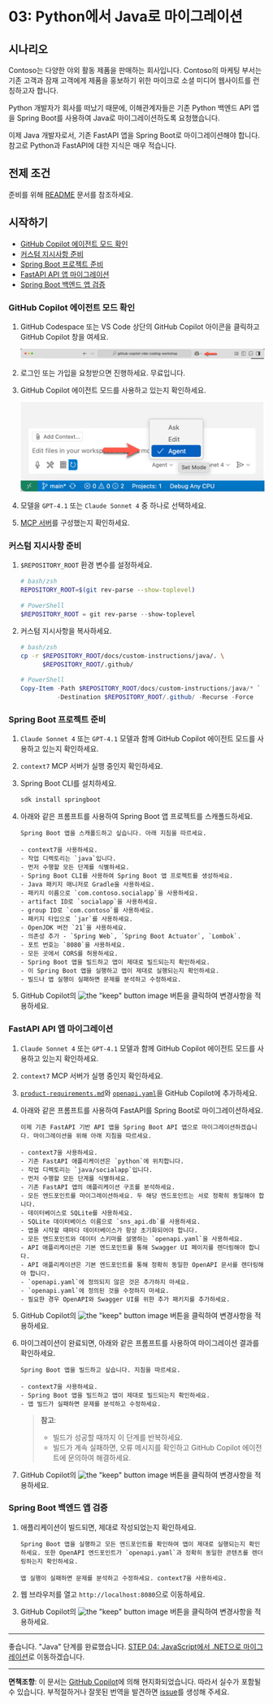 # 03: Python에서 Java로 마이그레이션

## 시나리오

Contoso는 다양한 야외 활동 제품을 판매하는 회사입니다. Contoso의 마케팅 부서는 기존 고객과 잠재 고객에게 제품을 홍보하기 위한 마이크로 소셜 미디어 웹사이트를 런칭하고자 합니다.

Python 개발자가 회사를 떠났기 때문에, 이해관계자들은 기존 Python 백엔드 API 앱을 Spring Boot를 사용하여 Java로 마이그레이션하도록 요청했습니다.

이제 Java 개발자로서, 기존 FastAPI 앱을 Spring Boot로 마이그레이션해야 합니다. 참고로 Python과 FastAPI에 대한 지식은 매우 적습니다.

## 전제 조건

준비를 위해 [README](../README.md) 문서를 참조하세요.

## 시작하기

- [GitHub Copilot 에이전트 모드 확인](#github-copilot-에이전트-모드-확인)
- [커스텀 지시사항 준비](#커스텀-지시사항-준비)
- [Spring Boot 프로젝트 준비](#spring-boot-프로젝트-준비)
- [FastAPI API 앱 마이그레이션](#fastapi-api-앱-마이그레이션)
- [Spring Boot 백엔드 앱 검증](#spring-boot-백엔드-앱-검증)

### GitHub Copilot 에이전트 모드 확인

1. GitHub Codespace 또는 VS Code 상단의 GitHub Copilot 아이콘을 클릭하고 GitHub Copilot 창을 여세요.

   ![Open GitHub Copilot Chat](../../../docs/images/setup-02.png)

1. 로그인 또는 가입을 요청받으면 진행하세요. 무료입니다.
1. GitHub Copilot 에이전트 모드를 사용하고 있는지 확인하세요.

   ![GitHub Copilot Agent Mode](../../../docs/images/setup-03.png)

1. 모델을 `GPT-4.1` 또는 `Claude Sonnet 4` 중 하나로 선택하세요.
1. [MCP 서버](./00-setup.md#mcp-서버-설정)를 구성했는지 확인하세요.

### 커스텀 지시사항 준비

1. `$REPOSITORY_ROOT` 환경 변수를 설정하세요.

   ```bash
   # bash/zsh
   REPOSITORY_ROOT=$(git rev-parse --show-toplevel)
   ```

   ```powershell
   # PowerShell
   $REPOSITORY_ROOT = git rev-parse --show-toplevel
   ```

1. 커스텀 지시사항을 복사하세요.

    ```bash
    # bash/zsh
    cp -r $REPOSITORY_ROOT/docs/custom-instructions/java/. \
          $REPOSITORY_ROOT/.github/
    ```

    ```powershell
    # PowerShell
    Copy-Item -Path $REPOSITORY_ROOT/docs/custom-instructions/java/* `
              -Destination $REPOSITORY_ROOT/.github/ -Recurse -Force
    ```

### Spring Boot 프로젝트 준비

1. `Claude Sonnet 4` 또는 `GPT-4.1` 모델과 함께 GitHub Copilot 에이전트 모드를 사용하고 있는지 확인하세요.
1. `context7` MCP 서버가 실행 중인지 확인하세요.
1. Spring Boot CLI를 설치하세요.

    ```bash
    sdk install springboot
    ```

1. 아래와 같은 프롬프트를 사용하여 Spring Boot 앱 프로젝트를 스캐폴드하세요.

    ```text
    Spring Boot 앱을 스캐폴드하고 싶습니다. 아래 지침을 따르세요.

    - context7을 사용하세요.
    - 작업 디렉토리는 `java`입니다.
    - 먼저 수행할 모든 단계를 식별하세요.
    - Spring Boot CLI를 사용하여 Spring Boot 앱 프로젝트를 생성하세요.
    - Java 패키지 매니저로 Gradle을 사용하세요.
    - 패키지 이름으로 `com.contoso.socialapp`을 사용하세요.
    - artifact ID로 `socialapp`을 사용하세요.
    - group ID로 `com.contoso`를 사용하세요.
    - 패키지 타입으로 `jar`를 사용하세요.
    - OpenJDK 버전 `21`을 사용하세요.
    - 의존성 추가 - `Spring Web`, `Spring Boot Actuator`, `Lombok`.
    - 포트 번호는 `8080`을 사용하세요.
    - 모든 곳에서 CORS를 허용하세요.
    - Spring Boot 앱을 빌드하고 앱이 제대로 빌드되는지 확인하세요.
    - 이 Spring Boot 앱을 실행하고 앱이 제대로 실행되는지 확인하세요.
    - 빌드나 앱 실행이 실패하면 문제를 분석하고 수정하세요.
    ```

1. GitHub Copilot의 ![the "keep" button image](https://img.shields.io/badge/keep-blue) 버튼을 클릭하여 변경사항을 적용하세요.

### FastAPI API 앱 마이그레이션

1. `Claude Sonnet 4` 또는 `GPT-4.1` 모델과 함께 GitHub Copilot 에이전트 모드를 사용하고 있는지 확인하세요.
1. `context7` MCP 서버가 실행 중인지 확인하세요.
1. [`product-requirements.md`](../product-requirements.md)와 [`openapi.yaml`](../openapi.yaml)을 GitHub Copilot에 추가하세요.
1. 아래와 같은 프롬프트를 사용하여 FastAPI를 Spring Boot로 마이그레이션하세요.

    ```text
    이제 기존 FastAPI 기반 API 앱을 Spring Boot API 앱으로 마이그레이션하겠습니다. 마이그레이션을 위해 아래 지침을 따르세요.
    
    - context7을 사용하세요.
    - 기존 FastAPI 애플리케이션은 `python`에 위치합니다.
    - 작업 디렉토리는 `java/socialapp`입니다.
    - 먼저 수행할 모든 단계를 식별하세요.
    - 기존 FastAPI 앱의 애플리케이션 구조를 분석하세요.
    - 모든 엔드포인트를 마이그레이션하세요. 두 해당 엔드포인트는 서로 정확히 동일해야 합니다.
    - 데이터베이스로 SQLite를 사용하세요.
    - SQLite 데이터베이스 이름으로 `sns_api.db`를 사용하세요.
    - 앱을 시작할 때마다 데이터베이스가 항상 초기화되어야 합니다.
    - 모든 엔드포인트와 데이터 스키마를 설명하는 `openapi.yaml`을 사용하세요.
    - API 애플리케이션은 기본 엔드포인트를 통해 Swagger UI 페이지를 렌더링해야 합니다.
    - API 애플리케이션은 기본 엔드포인트를 통해 정확히 동일한 OpenAPI 문서를 렌더링해야 합니다.
    - `openapi.yaml`에 정의되지 않은 것은 추가하지 마세요.
    - `openapi.yaml`에 정의된 것을 수정하지 마세요.
    - 필요한 경우 OpenAPI와 Swagger UI를 위한 추가 패키지를 추가하세요.
    ```

1. GitHub Copilot의 ![the "keep" button image](https://img.shields.io/badge/keep-blue) 버튼을 클릭하여 변경사항을 적용하세요.
1. 마이그레이션이 완료되면, 아래와 같은 프롬프트를 사용하여 마이그레이션 결과를 확인하세요.

    ```text
    Spring Boot 앱을 빌드하고 싶습니다. 지침을 따르세요.

    - context7을 사용하세요.
    - Spring Boot 앱을 빌드하고 앱이 제대로 빌드되는지 확인하세요.
    - 앱 빌드가 실패하면 문제를 분석하고 수정하세요.
    ```

   > **참고**:
   >
   > - 빌드가 성공할 때까지 이 단계를 반복하세요.
   > - 빌드가 계속 실패하면, 오류 메시지를 확인하고 GitHub Copilot 에이전트에 문의하여 해결하세요.

1. GitHub Copilot의 ![the "keep" button image](https://img.shields.io/badge/keep-blue) 버튼을 클릭하여 변경사항을 적용하세요.

### Spring Boot 백엔드 앱 검증

1. 애플리케이션이 빌드되면, 제대로 작성되었는지 확인하세요.

    ```text
    Spring Boot 앱을 실행하고 모든 엔드포인트를 확인하여 앱이 제대로 실행되는지 확인하세요. 또한 OpenAPI 엔드포인트가 `openapi.yaml`과 정확히 동일한 콘텐츠를 렌더링하는지 확인하세요.

    앱 실행이 실패하면 문제를 분석하고 수정하세요. context7을 사용하세요.
    ```

1. 웹 브라우저를 열고 `http://localhost:8080`으로 이동하세요.
1. GitHub Copilot의 ![the "keep" button image](https://img.shields.io/badge/keep-blue) 버튼을 클릭하여 변경사항을 적용하세요.

---

좋습니다. "Java" 단계를 완료했습니다. [STEP 04: JavaScript에서 .NET으로 마이그레이션](./04-dotnet.md)로 이동하겠습니다.

---

**면책조항**: 이 문서는 [GitHub Copilot](https://docs.github.com/copilot/about-github-copilot/what-is-github-copilot)에 의해 현지화되었습니다. 따라서 실수가 포함될 수 있습니다. 부적절하거나 잘못된 번역을 발견하면 [issue](https://github.com/microsoft/github-copilot-vibe-coding-workshop/issues/new)를 생성해 주세요.
